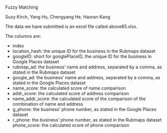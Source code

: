 Fuzzy Matching

Suzy Kirch, Yang Hu, Chengyang He, Haoran Kang


The data we have submitted is an excel file called above85.xlsx.

The columns are: 
- index
- location_hash: the unique ID for the business in the Rubmaps dataset
- googleID: short for googlePlaceID, the unique ID for the business in Google Places dataset
- rubmap_ad: the business’ name and address, separated by a comma, as stated in the Rubmaps dataset
- google_ad: the business’ name and address, separated by a comma, as stated in the Google Places dataset
- name_score: the calculated score of name comparison
- addr_score: the calculated score of address comparison
- name_addr_score: the calculated score of the comparison of the combination of name and address
- g_phone: the business’ phone number, as stated in the Google Places dataset
- r_phone: the business’ phone number, as stated in the Rubmaps dataset
phone_score: the calculated score of phone comparison

